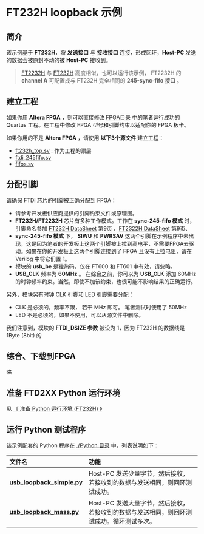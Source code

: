 FT232H loopback 示例
===============================

## 简介

该示例基于 **FT232H**，将 **发送接口** 与 **接收接口** 连接，形成回环，**Host-PC** 发送的数据会被原封不动的被 **Host-PC** 接收到。

>  [FT2232H](https://ftdichip.com/Products/ICs/FT2232H.htm) 与 [FT232H](https://ftdichip.com/Products/ICs/FT232H.htm) 高度相似，也可以运行该示例， FT2232H 的 **channel A** 可配置成与 FT232H 完全相同的 **245-sync-fifo 接口** 。


## 建立工程

如果你用 **Altera FPGA** ，则可以直接修改 [FPGA目录](https://github.com/WangXuan95/FTDI-245fifo-interface/blob/master/example/FT232H_loopback/FPGA) 中的笔者运行成功的 Quartus 工程。在工程中修改 FPGA 型号和引脚约束以适配你的 FPGA 板卡。

如果你用的不是 **Altera FPGA** ，请使用 **以下3个源文件** 建立工程：

* [ft232h_top.sv](https://github.com/WangXuan95/FTDI-245fifo-interface/blob/master/example/FT232H_loopback/FPGA/ft232h_top.sv) : 作为工程的顶层
* [ftdi_245fifo.sv](https://github.com/WangXuan95/FTDI-245fifo-interface/blob/master/RTL/ftdi_245fifo.sv)
* [fifos.sv](https://github.com/WangXuan95/FTDI-245fifo-interface/blob/master/RTL/fifos.sv)

## 分配引脚

请确保 FTDI 芯片的引脚被正确分配到 FPGA：

* 请参考开发板供应商提供的引脚约束文件或原理图。
* **FT232H/FT2232H** 芯片有多种工作模式。工作在 **sync-245-fifo 模式** 时，引脚命名参加 [FT232H DataSheet](https://www.ftdichip.com/Support/Documents/DataSheets/ICs/DS_FT232H.pdf) 第9页 、[FT2322H DataSheet](https://www.ftdichip.com/Support/Documents/DataSheets/ICs/DS_FT2232H.pdf) 第9页、
* **sync-245-fifo 模式** 下， **SIWU** 和 **PWRSAV** 这两个引脚在示例程序中未出现，这是因为笔者的开发板上这两个引脚被上拉到高电平，不需要FPGA去驱动。如果在你的开发板上这两个引脚连接到了 FPGA 且没有上拉电阻，请在 Verilog 中将它们置 1。
* 模块的 **usb_be** 是独热码，仅在 FT600 和 FT601 中有效，请忽略。
* **USB_CLK** 频率为 **60MHz** 。 在综合之前，你可以为 **USB_CLK** 添加 60MHz 的时钟频率约束。当然，即使不加该约束，也很可能不影响结果的正确运行。

另外，模块另有时钟 CLK 引脚和 LED 引脚需要分配：

* CLK 是必须的，频率不限， 若干 MHz 即可。 笔者测试时使用了 50MHz
* LED 不是必须的，如果不使用，可以从源文件中删除。

我们注意到，模块的 **FTDI_DSIZE 参数** 被设为 1，因为 FT232H 的数据线是 1Byte (8bit) 的

## 综合、下载到FPGA

略

## 准备 FTD2XX Python 运行环境

见 [《 准备 Python 运行环境 (FT232H) 》](https://github.com/WangXuan95/FTDI-245fifo-interface/blob/master/doc/Python_FTD2XX_guide.md)

## 运行 Python 测试程序

该示例配套的 Python 程序在 [./Python 目录](https://github.com/WangXuan95/FTDI-245fifo-interface/blob/master/example/FT232H_loopback/Python) 中，列表说明如下：

| 文件名           | 功能    |
| :--------       | :-----    |
| [**usb_loopback_simple.py**](https://github.com/WangXuan95/FTDI-245fifo-interface/blob/master/example/FT232H_loopback/Python/usb_loopback_simple.py) | Host-PC 发送少量字节，然后接收，若接收到的数据与发送相同，则回环测试成功。    |
| [**usb_loopback_mass.py**](https://github.com/WangXuan95/FTDI-245fifo-interface/blob/master/example/FT232H_loopback/Python/usb_loopback_mass.py)   | Host-PC 发送大量字节，然后接收，若接收到的数据与发送相同，则回环测试成功。循环测试多次。  |

